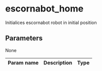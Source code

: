escornabot_home
==============

Initialices escornabot robot in initial position

Parameters
----------
None

| Param name | Description | Type     |
 ------------|-------------|----------
